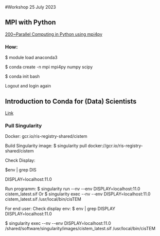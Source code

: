 #Workshop 25 July 2023

## MPI with Python
[200~Parallel Computing in Python using mpi4py](https://research.computing.yale.edu/sites/default/files/files/mpi4py.pdf)

### How:
$  module load anaconda3

$ conda create -n mpi mpi4py numpy scipy

$ conda init bash

Logout and login again

## Introduction to Conda for (Data) Scientists
[Link](https://carpentries-incubator.github.io/introduction-to-conda-for-data-scientists/)

### Pull Singularity

Docker: gcr.io/ris-registry-shared/cistem

Build Singularity image:
$ singularity pull docker://gcr.io/ris-registry-shared/cistem

Check Display:

$env | grep DIS

DISPLAY=localhost:11.0

Run programm:
$ singularity run --nv --env DISPLAY=localhost:11.0 cistem_latest.sif
Or
$ singularity exec --nv --env DISPLAY=localhost:11.0 cistem_latest.sif /usr/local/bin/cisTEM

For end user:
Check display env:
$ env | grep DISPLAY
DISPLAY=localhost:11.0

$ singularity exec --nv --env DISPLAY=localhost:11.0 /shared/software/singularity/images/cistem_latest.sif /usr/local/bin/cisTEM


